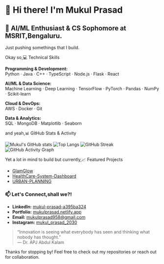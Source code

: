 # 👋 Hi there! I'm Mukul Prasad

## 🤖 AI/ML Enthusiast & CS Sophomore at MSRIT,Bengaluru.

Just pushing somethings that I build.



Okay so,💻 Technical Skills

**Programming & Development:**  
Python · Java · C++ · TypeScript · Node.js · Flask · React

**AI/ML & Data Science:**  
Machine Learning · Deep Learning · TensorFlow · PyTorch · Pandas · NumPy · Scikit-learn

**Cloud & DevOps:**  
AWS · Docker · Git

**Data & Analytics:**  
SQL · MongoDB · Matplotlib · Seaborn

and yeah,📊 GitHub Stats & Activity

![Mukul's GitHub stats](https://github-readme-stats.vercel.app/api?username=MUKUL-PRASAD-SIGH&show_icons=true&theme=radical)
![Top Langs](https://github-readme-stats.vercel.app/api/top-langs/?username=MUKUL-PRASAD-SIGH&layout=compact&theme=radical)
![GitHub Streak](https://streak-stats.demolab.com?user=MUKUL-PRASAD-SIGH&theme=radical)
![GitHub Activity Graph](https://github-readme-activity-graph.vercel.app/graph?username=MUKUL-PRASAD-SIGH&theme=radical)


Yet a lot in mind to build but currently,📈 Featured Projects

- [GlamGlow](https://github.com/MUKUL-PRASAD-SIGH/GlamGlow)
- [HealthCare-System-Dashboard](https://github.com/MUKUL-PRASAD-SIGH/HealthCare-System-Dashboard)
- [URBAN-PLANNING](https://github.com/MUKUL-PRASAD-SIGH/URBAN-PLANNING)



### 📫 Let's Connect,shall we?!

- **LinkedIn:** [mukul-prasad-a395ba324](https://www.linkedin.com/in/mukul-prasad-a395ba324/)
- **Portfolio:** [mukulprasad.netlify.app](https://mukulprasad.netlify.app)
- **Email:** mukulprasad958@gmail.com
- **Instagram:** [mukul_prasad_2030](https://instagram.com/mukul_prasad_2030)



> “Innovation is seeing what everybody has seen and thinking what nobody has thought.”  
> — Dr. APJ Abdul Kalam

Thanks for stopping by! Feel free to check out my repositories or reach out for collaboration.
